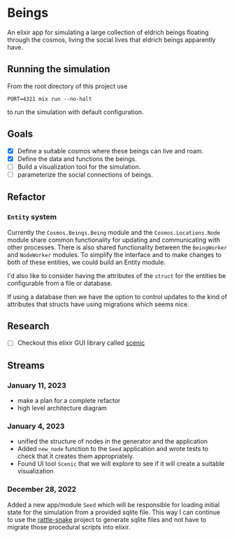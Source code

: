 # Beings

An elixir app for simulating a large collection of eldrich beings floating through the cosmos, living the social
lives that eldrich beings apparently have.

## Running the simulation

From the root directory of this project use

``` shell
PORT=4321 mix run --no-halt 
```

to run the simulation with default configuration.

## Goals 

- [x] Define a suitable cosmos where these beings can live and roam.
- [x] Define the data and functions the beings. 
- [ ] Build a visualization tool for the simulation.
- [ ] parameterize the social connections of beings.

## Refactor

### `Entity` system

Currently the `Cosmos.Beings.Being` module and the `Cosmos.Locations.Node`
module share common functionality for updating and communicating with other processes.
There is also shared functionality between the `BeingWorker` and `NodeWorker`
modules. To simplify the interface and to make changes to both of these
entities, we could build an Entity module. 

I'd also like to consider having the attributes of the `struct` for the entities
be configurable from a file or database.

If using a database then we have the option to control updates to the kind of attributes
that structs have using migrations which seems nice.

## Research

- [ ] Checkout this elixir GUI library called
[scenic](https://hexdocs.pm/scenic/overview_general.html)


## Streams

### January 11, 2023

- make a plan for a complete refactor
- high level architecture diagram

### January 4, 2023

- unified the structure of nodes in the generator and 
  the application
- Added `new_node` function to the `Seed` application
  and wrote tests to check that it creates them appropriately.
- Found UI tool `Scenic` that we will explore to see
  if it will create a suitable visualization

### December 28, 2022

Added a new app/module `Seed` which will be
responsible for loading initial state for 
the simulation from a provided sqlite file.
This way I can continue to use the 
[rattle-snake](https://github.com/joedaws/rattle-snake)
project to generate sqlite files and not 
have to migrate those procedural scripts into
elixir.

<!--  LocalWords:  struct sqlite structs
 -->
